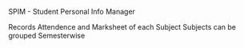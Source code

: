 SPIM - Student Personal Info Manager

Records Attendence and Marksheet of each Subject
Subjects can be grouped Semesterwise
